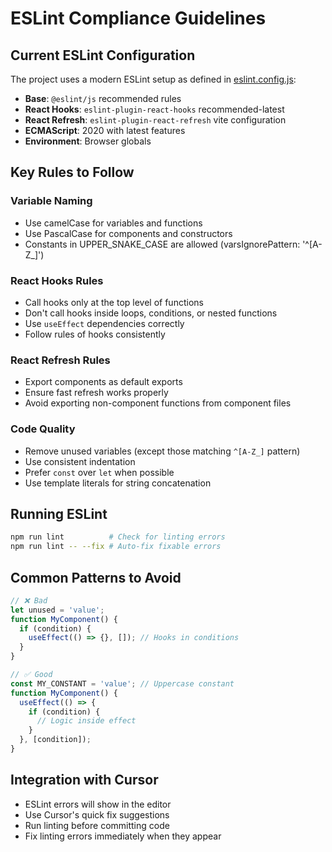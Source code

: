 # ESLint Compliance Guidelines

## Current ESLint Configuration
The project uses a modern ESLint setup as defined in [eslint.config.js](mdc:start_template/eslint.config.js):

- **Base**: `@eslint/js` recommended rules
- **React Hooks**: `eslint-plugin-react-hooks` recommended-latest
- **React Refresh**: `eslint-plugin-react-refresh` vite configuration
- **ECMAScript**: 2020 with latest features
- **Environment**: Browser globals

## Key Rules to Follow

### Variable Naming
- Use camelCase for variables and functions
- Use PascalCase for components and constructors
- Constants in UPPER_SNAKE_CASE are allowed (varsIgnorePattern: '^[A-Z_]')

### React Hooks Rules
- Call hooks only at the top level of functions
- Don't call hooks inside loops, conditions, or nested functions
- Use `useEffect` dependencies correctly
- Follow rules of hooks consistently

### React Refresh Rules
- Export components as default exports
- Ensure fast refresh works properly
- Avoid exporting non-component functions from component files

### Code Quality
- Remove unused variables (except those matching `^[A-Z_]` pattern)
- Use consistent indentation
- Prefer `const` over `let` when possible
- Use template literals for string concatenation

## Running ESLint
```bash
npm run lint          # Check for linting errors
npm run lint -- --fix # Auto-fix fixable errors
```

## Common Patterns to Avoid
```javascript
// ❌ Bad
let unused = 'value';
function MyComponent() {
  if (condition) {
    useEffect(() => {}, []); // Hooks in conditions
  }
}

// ✅ Good
const MY_CONSTANT = 'value'; // Uppercase constant
function MyComponent() {
  useEffect(() => {
    if (condition) {
      // Logic inside effect
    }
  }, [condition]);
}
```

## Integration with Cursor
- ESLint errors will show in the editor
- Use Cursor's quick fix suggestions
- Run linting before committing code
- Fix linting errors immediately when they appear
